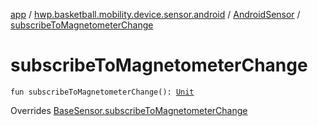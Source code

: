 [app](../../index.md) / [hwp.basketball.mobility.device.sensor.android](../index.md) / [AndroidSensor](index.md) / [subscribeToMagnetometerChange](.)

# subscribeToMagnetometerChange

`fun subscribeToMagnetometerChange(): `[`Unit`](https://kotlinlang.org/api/latest/jvm/stdlib/kotlin/-unit/index.html)

Overrides [BaseSensor.subscribeToMagnetometerChange](../../hwp.basketball.mobility.device.sensor/-base-sensor/subscribe-to-magnetometer-change.md)

